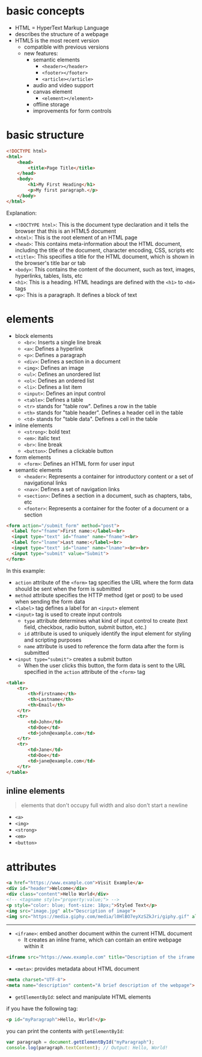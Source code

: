 
# basic concepts

- HTML = HyperText Markup Language
- describes the structure of a webpage
- HTML5 is the most recent version
  - compatible with previous versions
  - new features:
    - semantic elements
      - `<header></header>`
      - `<footer></footer>`
      - `<article></article>`
    - audio and video support
    - canvas element
      - `<element></element>`
    - offline storage
    - improvements for form controls


# basic structure

```html
<!DOCTYPE html>
<html>
    <head>
        <title>Page Title</title>
    </head>
    <body>
        <h1>My First Heading</h1>
        <p>My first paragraph.</p>
    </body>
</html>
```

Explanation:

- `<!DOCTYPE html>`: This is the document type declaration and it tells the browser that this is an HTML5 document
- `<html>`: This is the root element of an HTML page
- `<head>`: This contains meta-information about the HTML document, including the title of the document, character encoding, CSS, scripts etc
- `<title>`: This specifies a title for the HTML document, which is shown in the browser's title bar or tab
- `<body>`: This contains the content of the document, such as text, images, hyperlinks, tables, lists, etc
- `<h1>`: This is a heading. HTML headings are defined with the `<h1>` to `<h6>` tags
- `<p>`: This is a paragraph. It defines a block of text

# elements

- block elements
  - `<br>`: Inserts a single line break
  - `<a>`: Defines a hyperlink
  - `<p>`: Defines a paragraph
  - `<div>`: Defines a section in a document
  - `<img>`: Defines an image
  - `<ul>`: Defines an unordered list
  - `<ol>`: Defines an ordered list
  - `<li>`: Defines a list item
  - `<input>`: Defines an input control
  - `<table>`: Defines a table
  - `<tr>` stands for "table row". Defines a row in the table
  - `<th>` stands for "table header". Defines a header cell in the table
  - `<td>` stands for "table data". Defines a cell in the table
- inline elements
  - `<strong>`: bold text
  - `<em>`: italic text
  - `<br>`: line break
  - `<button>`: Defines a clickable button
- form elements
  - `<form>`: Defines an HTML form for user input
- semantic elements
  - `<header>`: Represents a container for introductory content or a set of navigational links
  - `<nav>`: Defines a set of navigation links
  - `<section>`: Defines a section in a document, such as chapters, tabs, etc
  - `<footer>`: Represents a container for the footer of a document or a section


```html
<form action="/submit_form" method="post">
  <label for="fname">First name:</label><br>
  <input type="text" id="fname" name="fname"><br>
  <label for="lname">Last name:</label><br>
  <input type="text" id="lname" name="lname"><br><br>
  <input type="submit" value="Submit">
</form>
```

In this example:
- `action` attribute of the `<form>` tag specifies the URL where the form data should be sent when the form is submitted
- `method` attribute specifies the HTTP method (get or post) to be used when sending the form data
- `<label>` tag defines a label for an `<input>` element
- `<input>` tag is used to create input controls
  - `type` attribute determines what kind of input control to create (text field, checkbox, radio button, submit button, etc.)
  - `id` attribute is used to uniquely identify the input element for styling and scripting purposes
  - `name` attribute is used to reference the form data after the form is submitted
- `<input type="submit">` creates a submit button
  - When the user clicks this button, the form data is sent to the URL specified in the `action` attribute of the `<form>` tag

```html
<table>
    <tr>
        <th>Firstname</th>
        <th>Lastname</th>
        <th>Email</th>
    </tr>
    <tr>
        <td>John</td>
        <td>Doe</td>
        <td>john@example.com</td>
    </tr>
    <tr>
        <td>Jane</td>
        <td>Doe</td>
        <td>jane@example.com</td>
    </tr>
</table>
```

## inline elements

> elements that don't occupy full width and also don't start a newline

- `<a>`
- `<img>`
- `<strong>`
- `<em>`
- `<button>`

# attributes

```html
<a href="https://www.example.com">Visit Example</a>
<div id="header">Welcome</div>
<div class="content">Hello World</div>
<!-- <tagname style="property:value;"> -->
<p style="color: blue; font-size: 18px;">Styled Text</p>
<img src="image.jpg" alt="Description of image">
<img src="https://media.giphy.com/media/l0HlBO7eyXzSZkJri/giphy.gif" alt="What time is it?">
```

---

- `<iframe>`: embed another document within the current HTML document
  - It creates an inline frame, which can contain an entire webpage within it

```html
<iframe src="https://www.example.com" title="Description of the iframe content"></iframe>
```

- `<meta>`: provides metadata about HTML document

```html
<meta charset="UTF-8">
<meta name="description" content="A brief description of the webpage">
```

- `getElementById`: select and manipulate HTML elements

if you have the following tag:
```html
<p id="myParagraph">Hello, World!</p>
```

you can print the contents with `getElementById`:
```javascript
var paragraph = document.getElementById("myParagraph");
console.log(paragraph.textContent); // Output: Hello, World!
```

